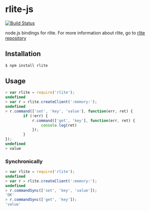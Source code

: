 # rlite-js

[![Build Status](https://travis-ci.org/seppo0010/rlite-js.svg?branch=master)](https://travis-ci.org/seppo0010/rlite-js)

node.js bindings for rlite. For more information about rlite, go to
[rlite repository](https://github.com/seppo0010/rlite)

## Installation

```bash
$ npm install rlite
```

## Usage

```js
> var rlite = require('rlite');
undefined
> var r = rlite.createClient(':memory:');
undefined
> r.command(['set', 'key', 'value'], function(err, ret) {
        if (!err) {
            r.command(['get', 'key'], function(err, ret) {
                console.log(ret)
            });
        }
});
undefined
> value
```

### Synchronically

```js
> var rlite = require('rlite');
undefined
> var r = rlite.createClient(':memory:');
undefined
> r.commandSync(['set', 'key', 'value']);
'OK'
> r.commandSync(['get', 'key']);
'value'
```
